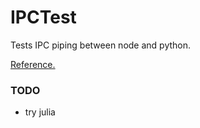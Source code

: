 # IPCTest
Tests IPC piping between node and python.

[Reference.](https://levelup.gitconnected.com/inter-process-communication-between-node-js-and-python-2e9c4fda928d)

### TODO
- try julia

